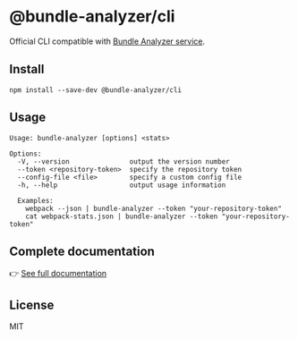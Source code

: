 # @bundle-analyzer/cli

Official CLI compatible with [Bundle Analyzer service](https://www.bundle-analyzer.com).

## Install

```
npm install --save-dev @bundle-analyzer/cli
```

## Usage

```
Usage: bundle-analyzer [options] <stats>

Options:
  -V, --version               output the version number
  --token <repository-token>  specify the repository token
  --config-file <file>        specify a custom config file
  -h, --help                  output usage information

  Examples:
    webpack --json | bundle-analyzer --token "your-repository-token"
    cat webpack-stats.json | bundle-analyzer --token "your-repository-token"
```

## Complete documentation

👉 [See full documentation](https://docs.bundle-analyzer.com/)

## License

MIT
